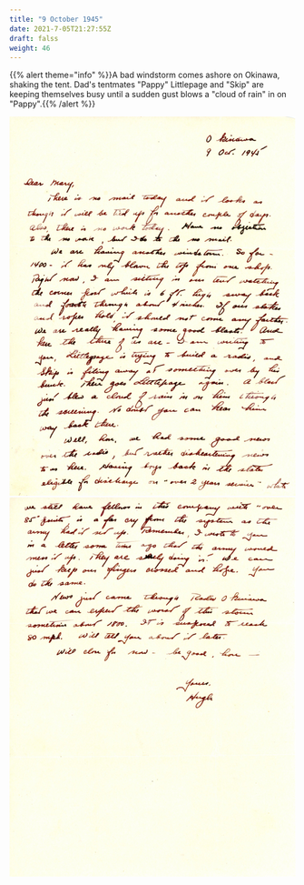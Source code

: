 ```yaml
---
title: "9 October 1945"
date: 2021-7-05T21:27:55Z
draft: falss
weight: 46
---
```


{{% alert theme="info" %}}A bad windstorm comes ashore on Okinawa, shaking the tent.  Dad's tentmates "Pappy" Littlepage and "Skip" are keeping themselves busy until a sudden gust blows a "cloud of rain" in on "Pappy".{{% /alert %}}

![page 1](img147.jpg)
![page 2](img148.jpg)

